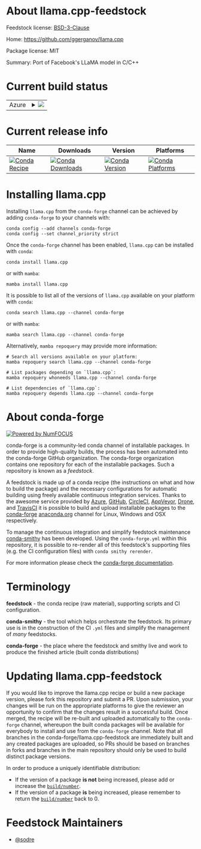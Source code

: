About llama.cpp-feedstock
=========================

Feedstock license: [BSD-3-Clause](https://github.com/conda-forge/llama.cpp-feedstock/blob/main/LICENSE.txt)

Home: https://github.com/ggerganov/llama.cpp

Package license: MIT

Summary: Port of Facebook's LLaMA model in C/C++

Current build status
====================


<table>
    
  <tr>
    <td>Azure</td>
    <td>
      <details>
        <summary>
          <a href="https://dev.azure.com/conda-forge/feedstock-builds/_build/latest?definitionId=20871&branchName=main">
            <img src="https://dev.azure.com/conda-forge/feedstock-builds/_apis/build/status/llama.cpp-feedstock?branchName=main">
          </a>
        </summary>
        <table>
          <thead><tr><th>Variant</th><th>Status</th></tr></thead>
          <tbody><tr>
              <td>linux_64_c_compiler_version11cuda_compiler_version11.8cxx_compiler_version11</td>
              <td>
                <a href="https://dev.azure.com/conda-forge/feedstock-builds/_build/latest?definitionId=20871&branchName=main">
                  <img src="https://dev.azure.com/conda-forge/feedstock-builds/_apis/build/status/llama.cpp-feedstock?branchName=main&jobName=linux&configuration=linux%20linux_64_c_compiler_version11cuda_compiler_version11.8cxx_compiler_version11" alt="variant">
                </a>
              </td>
            </tr><tr>
              <td>linux_64_c_compiler_version12cuda_compiler_version12.0cxx_compiler_version12</td>
              <td>
                <a href="https://dev.azure.com/conda-forge/feedstock-builds/_build/latest?definitionId=20871&branchName=main">
                  <img src="https://dev.azure.com/conda-forge/feedstock-builds/_apis/build/status/llama.cpp-feedstock?branchName=main&jobName=linux&configuration=linux%20linux_64_c_compiler_version12cuda_compiler_version12.0cxx_compiler_version12" alt="variant">
                </a>
              </td>
            </tr><tr>
              <td>linux_64_c_compiler_version12cuda_compiler_versionNonecxx_compiler_version12</td>
              <td>
                <a href="https://dev.azure.com/conda-forge/feedstock-builds/_build/latest?definitionId=20871&branchName=main">
                  <img src="https://dev.azure.com/conda-forge/feedstock-builds/_apis/build/status/llama.cpp-feedstock?branchName=main&jobName=linux&configuration=linux%20linux_64_c_compiler_version12cuda_compiler_versionNonecxx_compiler_version12" alt="variant">
                </a>
              </td>
            </tr><tr>
              <td>linux_aarch64_c_compiler_version11cuda_compiler_version11.8cxx_compiler_version11</td>
              <td>
                <a href="https://dev.azure.com/conda-forge/feedstock-builds/_build/latest?definitionId=20871&branchName=main">
                  <img src="https://dev.azure.com/conda-forge/feedstock-builds/_apis/build/status/llama.cpp-feedstock?branchName=main&jobName=linux&configuration=linux%20linux_aarch64_c_compiler_version11cuda_compiler_version11.8cxx_compiler_version11" alt="variant">
                </a>
              </td>
            </tr><tr>
              <td>linux_aarch64_c_compiler_version12cuda_compiler_version12.0cxx_compiler_version12</td>
              <td>
                <a href="https://dev.azure.com/conda-forge/feedstock-builds/_build/latest?definitionId=20871&branchName=main">
                  <img src="https://dev.azure.com/conda-forge/feedstock-builds/_apis/build/status/llama.cpp-feedstock?branchName=main&jobName=linux&configuration=linux%20linux_aarch64_c_compiler_version12cuda_compiler_version12.0cxx_compiler_version12" alt="variant">
                </a>
              </td>
            </tr><tr>
              <td>linux_aarch64_c_compiler_version12cuda_compiler_versionNonecxx_compiler_version12</td>
              <td>
                <a href="https://dev.azure.com/conda-forge/feedstock-builds/_build/latest?definitionId=20871&branchName=main">
                  <img src="https://dev.azure.com/conda-forge/feedstock-builds/_apis/build/status/llama.cpp-feedstock?branchName=main&jobName=linux&configuration=linux%20linux_aarch64_c_compiler_version12cuda_compiler_versionNonecxx_compiler_version12" alt="variant">
                </a>
              </td>
            </tr><tr>
              <td>osx_64</td>
              <td>
                <a href="https://dev.azure.com/conda-forge/feedstock-builds/_build/latest?definitionId=20871&branchName=main">
                  <img src="https://dev.azure.com/conda-forge/feedstock-builds/_apis/build/status/llama.cpp-feedstock?branchName=main&jobName=osx&configuration=osx%20osx_64_" alt="variant">
                </a>
              </td>
            </tr><tr>
              <td>osx_arm64</td>
              <td>
                <a href="https://dev.azure.com/conda-forge/feedstock-builds/_build/latest?definitionId=20871&branchName=main">
                  <img src="https://dev.azure.com/conda-forge/feedstock-builds/_apis/build/status/llama.cpp-feedstock?branchName=main&jobName=osx&configuration=osx%20osx_arm64_" alt="variant">
                </a>
              </td>
            </tr><tr>
              <td>win_64_cuda_compilerNonecuda_compiler_versionNone</td>
              <td>
                <a href="https://dev.azure.com/conda-forge/feedstock-builds/_build/latest?definitionId=20871&branchName=main">
                  <img src="https://dev.azure.com/conda-forge/feedstock-builds/_apis/build/status/llama.cpp-feedstock?branchName=main&jobName=win&configuration=win%20win_64_cuda_compilerNonecuda_compiler_versionNone" alt="variant">
                </a>
              </td>
            </tr><tr>
              <td>win_64_cuda_compilercuda-nvcccuda_compiler_version12.0</td>
              <td>
                <a href="https://dev.azure.com/conda-forge/feedstock-builds/_build/latest?definitionId=20871&branchName=main">
                  <img src="https://dev.azure.com/conda-forge/feedstock-builds/_apis/build/status/llama.cpp-feedstock?branchName=main&jobName=win&configuration=win%20win_64_cuda_compilercuda-nvcccuda_compiler_version12.0" alt="variant">
                </a>
              </td>
            </tr><tr>
              <td>win_64_cuda_compilernvcccuda_compiler_version11.8</td>
              <td>
                <a href="https://dev.azure.com/conda-forge/feedstock-builds/_build/latest?definitionId=20871&branchName=main">
                  <img src="https://dev.azure.com/conda-forge/feedstock-builds/_apis/build/status/llama.cpp-feedstock?branchName=main&jobName=win&configuration=win%20win_64_cuda_compilernvcccuda_compiler_version11.8" alt="variant">
                </a>
              </td>
            </tr>
          </tbody>
        </table>
      </details>
    </td>
  </tr>
</table>

Current release info
====================

| Name | Downloads | Version | Platforms |
| --- | --- | --- | --- |
| [![Conda Recipe](https://img.shields.io/badge/recipe-llama.cpp-green.svg)](https://anaconda.org/conda-forge/llama.cpp) | [![Conda Downloads](https://img.shields.io/conda/dn/conda-forge/llama.cpp.svg)](https://anaconda.org/conda-forge/llama.cpp) | [![Conda Version](https://img.shields.io/conda/vn/conda-forge/llama.cpp.svg)](https://anaconda.org/conda-forge/llama.cpp) | [![Conda Platforms](https://img.shields.io/conda/pn/conda-forge/llama.cpp.svg)](https://anaconda.org/conda-forge/llama.cpp) |

Installing llama.cpp
====================

Installing `llama.cpp` from the `conda-forge` channel can be achieved by adding `conda-forge` to your channels with:

```
conda config --add channels conda-forge
conda config --set channel_priority strict
```

Once the `conda-forge` channel has been enabled, `llama.cpp` can be installed with `conda`:

```
conda install llama.cpp
```

or with `mamba`:

```
mamba install llama.cpp
```

It is possible to list all of the versions of `llama.cpp` available on your platform with `conda`:

```
conda search llama.cpp --channel conda-forge
```

or with `mamba`:

```
mamba search llama.cpp --channel conda-forge
```

Alternatively, `mamba repoquery` may provide more information:

```
# Search all versions available on your platform:
mamba repoquery search llama.cpp --channel conda-forge

# List packages depending on `llama.cpp`:
mamba repoquery whoneeds llama.cpp --channel conda-forge

# List dependencies of `llama.cpp`:
mamba repoquery depends llama.cpp --channel conda-forge
```


About conda-forge
=================

[![Powered by
NumFOCUS](https://img.shields.io/badge/powered%20by-NumFOCUS-orange.svg?style=flat&colorA=E1523D&colorB=007D8A)](https://numfocus.org)

conda-forge is a community-led conda channel of installable packages.
In order to provide high-quality builds, the process has been automated into the
conda-forge GitHub organization. The conda-forge organization contains one repository
for each of the installable packages. Such a repository is known as a *feedstock*.

A feedstock is made up of a conda recipe (the instructions on what and how to build
the package) and the necessary configurations for automatic building using freely
available continuous integration services. Thanks to the awesome service provided by
[Azure](https://azure.microsoft.com/en-us/services/devops/), [GitHub](https://github.com/),
[CircleCI](https://circleci.com/), [AppVeyor](https://www.appveyor.com/),
[Drone](https://cloud.drone.io/welcome), and [TravisCI](https://travis-ci.com/)
it is possible to build and upload installable packages to the
[conda-forge](https://anaconda.org/conda-forge) [anaconda.org](https://anaconda.org/)
channel for Linux, Windows and OSX respectively.

To manage the continuous integration and simplify feedstock maintenance
[conda-smithy](https://github.com/conda-forge/conda-smithy) has been developed.
Using the ``conda-forge.yml`` within this repository, it is possible to re-render all of
this feedstock's supporting files (e.g. the CI configuration files) with ``conda smithy rerender``.

For more information please check the [conda-forge documentation](https://conda-forge.org/docs/).

Terminology
===========

**feedstock** - the conda recipe (raw material), supporting scripts and CI configuration.

**conda-smithy** - the tool which helps orchestrate the feedstock.
                   Its primary use is in the construction of the CI ``.yml`` files
                   and simplify the management of *many* feedstocks.

**conda-forge** - the place where the feedstock and smithy live and work to
                  produce the finished article (built conda distributions)


Updating llama.cpp-feedstock
============================

If you would like to improve the llama.cpp recipe or build a new
package version, please fork this repository and submit a PR. Upon submission,
your changes will be run on the appropriate platforms to give the reviewer an
opportunity to confirm that the changes result in a successful build. Once
merged, the recipe will be re-built and uploaded automatically to the
`conda-forge` channel, whereupon the built conda packages will be available for
everybody to install and use from the `conda-forge` channel.
Note that all branches in the conda-forge/llama.cpp-feedstock are
immediately built and any created packages are uploaded, so PRs should be based
on branches in forks and branches in the main repository should only be used to
build distinct package versions.

In order to produce a uniquely identifiable distribution:
 * If the version of a package **is not** being increased, please add or increase
   the [``build/number``](https://docs.conda.io/projects/conda-build/en/latest/resources/define-metadata.html#build-number-and-string).
 * If the version of a package **is** being increased, please remember to return
   the [``build/number``](https://docs.conda.io/projects/conda-build/en/latest/resources/define-metadata.html#build-number-and-string)
   back to 0.

Feedstock Maintainers
=====================

* [@sodre](https://github.com/sodre/)

